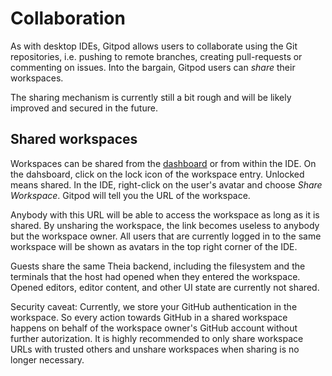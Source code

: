 # Collaboration

As with desktop IDEs, Gitpod allows users to collaborate using the Git repositories,
i.e. pushing to remote branches, creating pull-requests or commenting on issues.
Into the bargain, Gitpod users can _share_ their workspaces. 

The sharing mechanism is currently still a bit rough and will be likely improved and 
secured in the future.

## Shared workspaces

Workspaces can be shared from the [dashboard](1_3_Dashboard.md) or from within the IDE.
On the dahsboard, click on the lock icon of the workspace entry. Unlocked means shared.
In the IDE, right-click on the user's avatar and choose _Share Workspace_. Gitpod will 
tell you the URL of the workspace. 

Anybody with this URL will be able to access the workspace as long as it is shared. By 
unsharing the workspace, the link becomes useless to anybody but the workspace owner. 
All users that are currently logged in to the same workspace will be shown as avatars 
in the top right corner of the IDE.

Guests share the same Theia backend, including the filesystem and the terminals that the 
host had opened when they entered the workspace. Opened editors, editor content, and 
other UI state are currently not shared. 

Security caveat: Currently, we store your GitHub authentication in the workspace. So 
every action towards GitHub in a shared workspace happens on behalf of the workspace 
owner's GitHub account without further autorization. It is highly recommended to only 
share workspace URLs with trusted others and unshare workspaces when sharing is no 
longer necessary.
